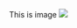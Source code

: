 This is image
<img src="http://postfiles10.naver.net/20130523_89/jdh5492_1369308805121Deci5_JPEG/2012-08-21_17%3B06%3B02.jpg?type=w3">
